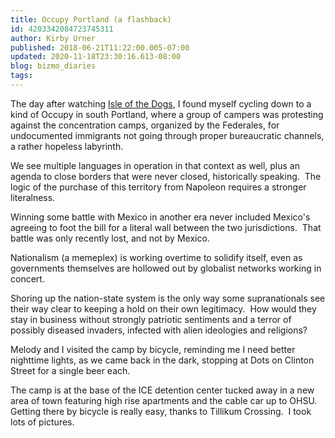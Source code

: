 ```yaml
---
title: Occupy Portland (a flashback)
id: 4203342084723745311
author: Kirby Urner
published: 2018-06-21T11:22:00.005-07:00
updated: 2020-11-18T23:30:16.613-08:00
blog: bizmo_diaries
tags: 
---
```


[](https://www.flickr.com/photos/kirbyurner/albums/72157696532818981)

The day after watching [Isle of the Dogs](http://controlroom.blogspot.com/2018/06/isle-of-dogs-movie-review.html), I found myself cycling down to a kind of Occupy in south Portland, where a group of campers was protesting against the concentration camps, organized by the Federales, for undocumented immigrants not going through proper bureaucratic channels, a rather hopeless labyrinth.

We see multiple languages in operation in that context as well, plus an agenda to close borders that were never closed, historically speaking.  The logic of the purchase of this territory from Napoleon requires a stronger literalness.

Winning some battle with Mexico in another era never included Mexico's agreeing to foot the bill for a literal wall between the two jurisdictions.  That battle was only recently lost, and not by Mexico.

Nationalism (a memeplex) is working overtime to solidify itself, even as governments themselves are hollowed out by globalist networks working in concert.

Shoring up the nation-state system is the only way some supranationals see their way clear to keeping a hold on their own legitimacy.  How would they stay in business without strongly patriotic sentiments and a terror of possibly diseased invaders, infected with alien ideologies and religions?

Melody and I visited the camp by bicycle, reminding me I need better nighttime lights, as we came back in the dark, stopping at Dots on Clinton Street for a single beer each.

The camp is at the base of the ICE detention center tucked away in a new area of town featuring high rise apartments and the cable car up to OHSU.  Getting there by bicycle is really easy, thanks to Tillikum Crossing.  I took lots of pictures.